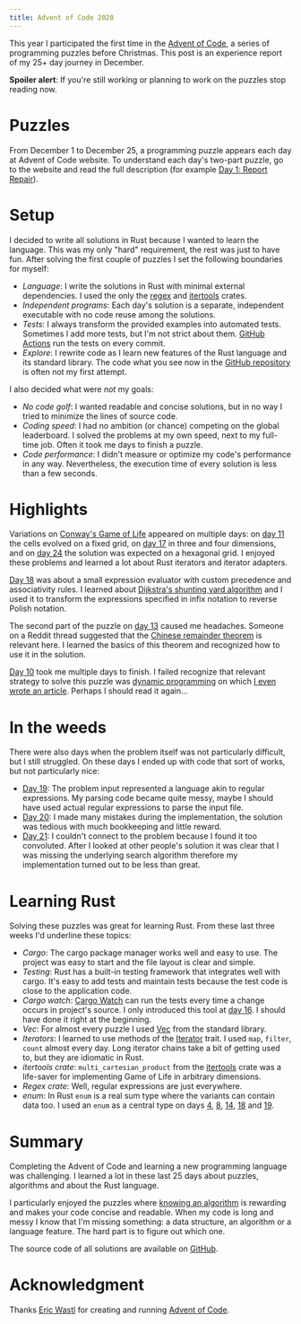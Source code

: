 ```yaml
---
title: Advent of Code 2020
---
```


This year I participated the first time in the [Advent of
Code](https://adventofcode.com/), a series of programming puzzles before
Christmas.  This post is an experience report of my 25+ day journey in
December.

**Spoiler alert**: If you're still working or planning to work on the puzzles
stop reading now.

# Puzzles

From December 1 to December 25, a programming puzzle appears each day at Advent
of Code website.  To understand each day's two-part puzzle, go to the website
and read the full description (for example [Day 1: Report
Repair](https://adventofcode.com/2020/day/1)).

# Setup

I decided to write all solutions in Rust because I wanted to learn the
language.  This was my only "hard" requirement, the rest was just to have fun.
After solving the first couple of puzzles I set the following boundaries for
myself:

* _Language_: I write the solutions in Rust with minimal external dependencies.
  I used the only the [regex](https://docs.rs/regex) and
  [itertools](https://docs.rs/itertools) crates.
* _Independent programs_: Each day's solution is a separate, independent
  executable with no code reuse among the solutions.
* _Tests_: I always transform the provided examples into automated tests.
  Sometimes I add more tests, but I'm not strict about them.  [GitHub
  Actions][Workflow] run the tests on every commit.
* _Explore_: I rewrite code as I learn new features of the Rust language and
  its standard library.  The code what you see now in the [GitHub
  repository][Repo] is often not my first attempt.

I also decided what were _not_ my goals:

* _No code golf_: I wanted readable and concise solutions, but in no way I
  tried to minimize the lines of source code.
* _Coding speed_: I had no ambition (or chance) competing on the global
  leaderboard.  I solved the problems at my own speed, next to my full-time
  job.  Often it took me days to finish a puzzle.
* _Code performance_:  I didn't measure or optimize my code's performance
  in any way.  Nevertheless, the execution time of every solution is less than
  a few seconds.

# Highlights

Variations on [Conway's Game of Life][Life] appeared on multiple days: on [day
11][Day11] the cells evolved on a fixed grid, on [day 17][Day17] in three and
four dimensions, and on [day 24][Day24] the solution was expected on a
hexagonal grid.  I enjoyed these problems and learned a lot about Rust
iterators and iterator adapters.

[Day 18][Day18] was about a small expression evaluator with custom precedence
and associativity rules.  I learned about [Dijkstra's shunting yard
algorithm][ShuntingYard] and I used it to transform the expressions specified
in infix notation to reverse Polish notation.

The second part of the puzzle on [day 13][Day13] caused me headaches.
Someone on a Reddit thread suggested that the [Chinese remainder
theorem][Remainder] is relevant here.  I learned the basics of this theorem
and recognized how to use it in the solution.

[Day 10][Day10] took me multiple days to finish.  I failed recognize that
relevant strategy to solve this puzzle was [dynamic programming][Dynamic] on
which [I even wrote an article]({filename}2018-04-30-Coin-exchange.markdown).
Perhaps I should read it again...

# In the weeds

There were also days when the problem itself was not particularly difficult,
but I still struggled.  On these days I ended up with code that sort of works,
but not particularly nice:

* [Day 19][Day19]: The problem input represented a language akin to regular
  expressions.  My parsing code became quite messy, maybe I should have used
  actual regular expressions to parse the input file.
* [Day 20][Day20]: I made many mistakes during the implementation, the solution
  was tedious with much bookkeeping and little reward.
* [Day 21][Day21]: I couldn't connect to the problem because I found it too
  convoluted.  After I looked at other people's solution it was clear that I
  was missing the underlying search algorithm therefore my implementation
  turned out to be less than great.

# Learning Rust

Solving these puzzles was great for learning Rust. From these last three weeks
I'd underline these topics:

* _Cargo_: The cargo package manager works well and easy to use. The project
  was easy to start and the file layout is clear and simple.
* _Testing_: Rust has a built-in testing framework that integrates well with
  cargo.  It's easy to add tests and maintain tests because the test code is
  close to the application code.
* _Cargo watch_: [Cargo Watch](https://github.com/passcod/cargo-watch) can run
  the tests every time a change occurs in  project's source.  I only introduced
  this tool at [day 16][Day16]. I should have done it right at the beginning.
* _Vec_: For almost every puzzle I used
  [Vec](https://doc.rust-lang.org/std/vec/struct.Vec.html) from the standard
  library.
* _Iterators_: I learned to use methods of the
  [Iterator](https://doc.rust-lang.org/std/iter/trait.Iterator.html) trait. I
  used `map`, `filter`, `count` almost every day.  Long iterator chains take a
  bit of getting used to, but they are idiomatic in Rust.
* _itertools crate_: `multi_cartesian_product` from the
  [itertools](https://docs.rs/itertools) crate was a life-saver for
  implementing Game of Life in arbitrary dimensions.
* _Regex crate_:  Well, regular expressions are just everywhere.
* _enum_: In Rust `enum` is a real sum type where the variants can contain data
  too. I used an `enum` as a central type on days [4][Day04], [8][Day08],
  [14][Day14], [18][Day18] and [19][Day19].

# Summary

Completing the Advent of Code and learning a new programming language was
challenging.  I learned a lot in these last 25 days about puzzles, algorithms
and about the Rust language.

I particularly enjoyed the puzzles where [knowing an
algorithm]({filename}2018-03-10-Algorithms.md) is rewarding and makes your code
concise and readable.  When my code is long and messy I know that I'm missing
something: a data structure, an algorithm or a language feature.  The hard part
is to figure out which one.

The source code of all solutions are available on [GitHub][Repo].

# Acknowledgment

Thanks [Eric Wastl](https://twitter.com/ericwastl) for creating and running
[Advent of Code](https://adventofcode.com).

[Dynamic]: https://en.wikipedia.org/wiki/Dynamic_programming
[Life]: https://en.wikipedia.org/wiki/Conway%27s_Game_of_Life
[Remainder]: https://en.wikipedia.org/wiki/Chinese_remainder_theorem
[Repo]: https://github.com/wagdav/advent-of-code-2020
[ShuntingYard]: https://en.wikipedia.org/wiki/Shunting-yard_algorithm
[Workflow]: https://github.com/wagdav/advent-of-code-2020/blob/main/.github/workflows/test.yml

[Day01]: https://github.com/wagdav/advent-of-code-2020/blob/main/src/bin/day01.rs
[Day02]: https://github.com/wagdav/advent-of-code-2020/blob/main/src/bin/day02.rs
[Day03]: https://github.com/wagdav/advent-of-code-2020/blob/main/src/bin/day03.rs
[Day04]: https://github.com/wagdav/advent-of-code-2020/blob/main/src/bin/day04.rs
[Day05]: https://github.com/wagdav/advent-of-code-2020/blob/main/src/bin/day05.rs
[Day06]: https://github.com/wagdav/advent-of-code-2020/blob/main/src/bin/day06.rs
[Day07]: https://github.com/wagdav/advent-of-code-2020/blob/main/src/bin/day07.rs
[Day08]: https://github.com/wagdav/advent-of-code-2020/blob/main/src/bin/day08.rs
[Day09]: https://github.com/wagdav/advent-of-code-2020/blob/main/src/bin/day09.rs
[Day10]: https://github.com/wagdav/advent-of-code-2020/blob/main/src/bin/day10.rs
[Day11]: https://github.com/wagdav/advent-of-code-2020/blob/main/src/bin/day11.rs
[Day12]: https://github.com/wagdav/advent-of-code-2020/blob/main/src/bin/day12.rs
[Day13]: https://github.com/wagdav/advent-of-code-2020/blob/main/src/bin/day13.rs
[Day14]: https://github.com/wagdav/advent-of-code-2020/blob/main/src/bin/day14.rs
[Day15]: https://github.com/wagdav/advent-of-code-2020/blob/main/src/bin/day15.rs
[Day16]: https://github.com/wagdav/advent-of-code-2020/blob/main/src/bin/day16.rs
[Day17]: https://github.com/wagdav/advent-of-code-2020/blob/main/src/bin/day17.rs
[Day18]: https://github.com/wagdav/advent-of-code-2020/blob/main/src/bin/day18.rs
[Day19]: https://github.com/wagdav/advent-of-code-2020/blob/main/src/bin/day19.rs
[Day20]: https://github.com/wagdav/advent-of-code-2020/blob/main/src/bin/day20.rs
[Day21]: https://github.com/wagdav/advent-of-code-2020/blob/main/src/bin/day21.rs
[Day22]: https://github.com/wagdav/advent-of-code-2020/blob/main/src/bin/day22.rs
[Day23]: https://github.com/wagdav/advent-of-code-2020/blob/main/src/bin/day23.rs
[Day24]: https://github.com/wagdav/advent-of-code-2020/blob/main/src/bin/day24.rs
[Day25]: https://github.com/wagdav/advent-of-code-2020/blob/main/src/bin/day25.rs
